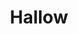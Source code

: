 ---
title: "Hallow"

spell:
  schools:
    - name:        "Evocation"
      subschools:  []
      descriptors: ["Good"]
  classes:
    - name:  "Cleric"
      abbr:  "Clr"
      level: 5
    - name:  "Druid"
      abbr:  "Drd"
      level: 5
  components:         [V, S, M, DF]
  castingTime:        "24 hours"
  range:              "Touch"
  area:               "40-ft. radius emanating from the touched point"
  duration:           "Instantaneous"
  savingThrow:        "See text"
  spellResistance:    "See text"
  materialComponents: ["Herbs, oils, and incense worth at least 1,000 gp, plus 1,000 gp per level of the spell to be included in the hallowed area."]
  description:        |
    Hallow makes a particular site, building, or structure a holy site. This has four major effects.

    First, the site or structure is guarded by a magic circle against evil effect.

    Second, all Charisma checks made to turn undead gain a +4 sacred bonus, and Charisma checks to command undead take a -4 penalty. Spell resistance does not apply to this effect. (This provision does not apply to the druid version of the spell.)

    Third, any dead body interred in a hallowed site cannot be turned into an undead creature.

    Finally, you may choose to fix a single spell effect to the hallowed site. The spell effect lasts for one year and functions throughout the entire site, regardless of the normal duration and area or effect. You may designate whether the effect applies to all creatures, creatures who share your faith or alignment, or creatures who adhere to another faith or alignment. At the end of the year, the chosen effect lapses, but it can be renewed or replaced simply by casting hallow again.

    Spell effects that may be tied to a hallowed site include aid, bane, bless, cause fear, darkness, daylight, death ward, deeper darkness, detect evil, detect magic, dimensional anchor, discern lies, dispel magic, endure elements, freedom of movement, invisibility purge, protection from energy, remove fear, resist energy, silence, tongues, and zone of truth. Saving throws and spell resistance might apply to these spells' effects. (See the individual spell descriptions for details.)

    An area can receive only one hallow spell (and its associated spell effect) at a time. Hallow counters but does not dispel unhallow.
---